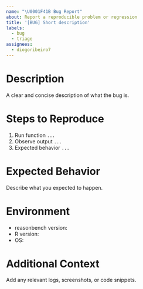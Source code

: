 ```yaml
---
name: "\U0001F41B Bug Report"
about: Report a reproducible problem or regression
title: '[BUG] Short description'
labels:
  - bug
  - triage
assignees:
  - diogoribeiro7
---
```


# Description

A clear and concise description of what the bug is.

# Steps to Reproduce

1. Run function `...`
2. Observe output `...`
3. Expected behavior `...`

# Expected Behavior

Describe what you expected to happen.

# Environment

- reasonbench version:
- R version:
- OS:

# Additional Context

Add any relevant logs, screenshots, or code snippets.
